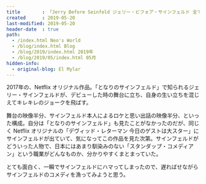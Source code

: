```yaml
---
title        : 「Jerry Before Seinfeld ジェリー・ビフォア・サインフェルド 全てはここから始まった」を観た
created      : 2019-05-20
last-modified: 2019-05-20
header-date  : true
path:
  - /index.html Neo's World
  - /blog/index.html Blog
  - /blog/2019/index.html 2019年
  - /blog/2019/05/index.html 05月
hidden-info:
  - original-blog: El Mylar
---
```


2017年の、Netflix オリジナル作品。「となりのサインフェルド」で知られるジェリー・サインフェルドが、デビューした時の舞台に立ち、自身の生い立ちを混じえてキレキレのジョークを飛ばす。

舞台の映像半分、サインフェルド本人によるロケと思い出話の映像半分、といった構成。自分は「となりのサインフェルド」も見たことがなかったのだが、同じく Netflix オリジナルの「デヴィッド・レターマン 今日のゲストは大スター」にサインフェルドが出ていて、気になってこの作品を見た次第。サインフェルドがどういった人物で、日本にはあまり馴染みのない「スタンダップ・コメディアン」という職業がどんなものか、分かりやすくまとまっていた。

とても面白く、一瞬でサインフェルドにハマってしまったので、遅ればせながらサインフェルドのコメディを漁ってみようと思う。
